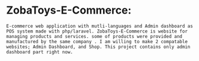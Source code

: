 # ZobaToys-E-Commerce:
    E-commerce web application with mutli-languages and Admin dashboard as POS system made with php/laravel. ZobaToys-E-Commerce is website for managing products and services. some of products were provided and manufactured by the same company . I am willing to make 2 compatable websites; Admin Dashboard, and Shop. This project contains only admin dashboard part right now. 

